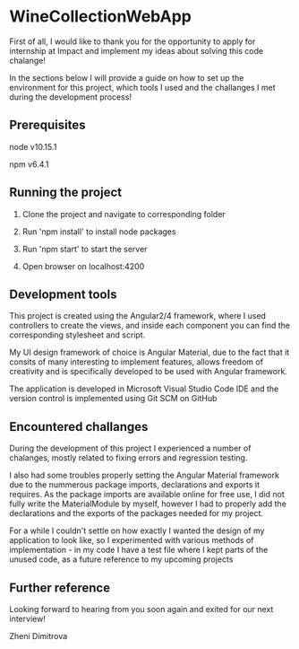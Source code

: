 # WineCollectionWebApp

  First of all, I would like to thank you for the opportunity to apply for internship at Impact and implement my ideas about solving this code chalange!
  
  In the sections below I will provide a guide on how to set up the environment for this project, which tools I used and the challanges I met during the development process!

## Prerequisites 

  node v10.15.1
	
  npm v6.4.1


## Running the project

  1. Clone the project and navigate to corresponding folder
	
	
  2. Run 'npm install' to install node packages
	
	
  3. Run 'npm start' to start the server
	
	
  4. Open browser on localhost:4200
	

## Development tools

  This project is created using the Angular2/4 framework, where I used controllers to create the views, and inside each component you can find the corresponding stylesheet and script.
	
  My UI design framework of choice is Angular Material, due to the fact that it consits of many interesting to implement features, allows freedom of creativity and is specifically developed to be used with Angular framework.
	
  The application is developed in Microsoft Visual Studio Code IDE and the version control is implemented using Git SCM on GitHub

## Encountered challanges

  During the development of this project I experienced a number of chalanges, mostly related to fixing errors and regression testing. 
	
  I also had some troubles properly setting the Angular Material framework due to the nummerous package imports, declarations and exports it requires. As the package imports are available online for free use, I did not fully write the MaterialModule by myself, however I had to properly add the declarations and the exports of the packages needed for my project.
	
  For a while I couldn't settle on how exactly I wanted the design of my application to look like, so I experimented with various methods of implementation - in my code I have a test file where I kept parts of the unused code, as a future reference to my upcoming projects

## Further reference

Looking forward to hearing from you soon again and exited for our next interview!

Zheni Dimitrova
